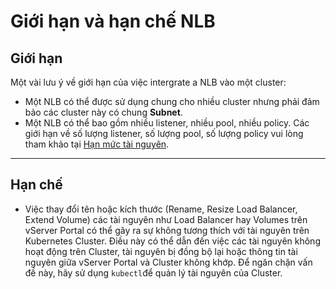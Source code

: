 # Giới hạn và hạn chế NLB

## Giới hạn <a href="#restrictionsandlimitationsnlb-gioihan" id="restrictionsandlimitationsnlb-gioihan"></a>

Một vài lưu ý về giới hạn của việc intergrate a NLB vào một cluster:

* Một NLB có thể được sử dụng chung cho nhiều cluster nhưng phải đảm bảo các cluster này có chung **Subnet**.
* Một NLB có thể bao gồm nhiều listener, nhiều pool, nhiều policy. Các giới hạn về số lượng listener, số lượng pool, số lượng policy vui lòng tham khảo tại [Hạn mức tài nguyên](https://docs.vngcloud.vn/pages/viewpage.action?pageId=59802094).

***

## Hạn chế <a href="#restrictionsandlimitationsnlb-hanche" id="restrictionsandlimitationsnlb-hanche"></a>

* Việc thay đổi tên hoặc kích thước (Rename, Resize Load Balancer, Extend Volume) các tài nguyên như Load Balancer hay Volumes trên vServer Portal có thể gây ra sự không tương thích với tài nguyên trên Kubernetes Cluster. Điều này có thể dẫn đến việc các tài nguyên không hoạt động trên Cluster, tài nguyên bị đồng bộ lại hoặc thông tin tài nguyên giữa vServer Portal và Cluster không khớp. Để ngăn chặn vấn đề này, hãy sử dụng `kubectl`để quản lý tài nguyên của Cluster.
